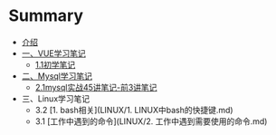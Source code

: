 # Summary

* [介绍](README.md)
* [一、VUE学习笔记](VUE/README.md)
    * [1.1初学笔记](VUE/初学笔记.md)
* [二、Mysql学习笔记](MYSQL/README.md)
    * [2.1mysql实战45讲笔记-前3讲笔记](MYSQL/jikeTime/前3讲笔记.md)
* 三、Linux学习笔记
    * 3.2 [1. bash相关](LINUX/1. LINUX中bash的快捷键.md)
    * 3.1 [工作中遇到的命令](LINUX/2. 工作中遇到需要使用的命令.md)

